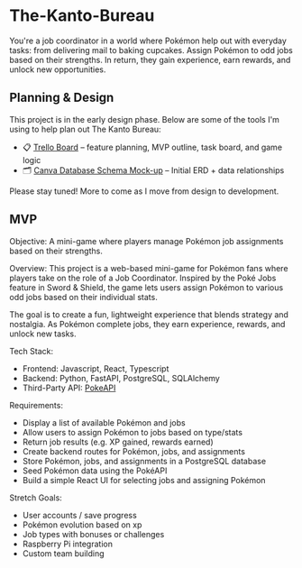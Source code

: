 # The-Kanto-Bureau

You're a job coordinator in a world where Pokémon help out with everyday tasks: from delivering mail to baking cupcakes. Assign Pokémon to odd jobs based on their strengths. In return, they gain experience, earn rewards, and unlock new opportunities.

## Planning & Design 

This project is in the early design phase. Below are some of the tools I'm using to help plan out The Kanto Bureau:

- 📋 [Trello Board](https://trello.com/b/0VQ2TTbU/the-kanto-bureau) – feature planning, MVP outline, task board, and game logic
- 🗂 [Canva Database Schema Mock-up](https://www.canva.com/design/DAGrOfx3zqs/8TBFQYDq7TEkTv8vKBtn2Q/view?utm_content=DAGrOfx3zqs&utm_campaign=designshare&utm_medium=link2&utm_source=uniquelinks&utlId=h2de697ac5e) – Initial ERD + data relationships

Please stay tuned! More to come as I move from design to development.

## MVP
Objective: A mini-game where players manage Pokémon job assignments based on their strengths.

Overview: This project is a web-based mini-game for Pokémon fans where players take on the role of a Job Coordinator. Inspired by the Poké Jobs feature in Sword & Shield, the game lets users assign Pokémon to various odd jobs based on their individual stats.

The goal is to create a fun, lightweight experience that blends strategy and nostalgia. As Pokémon complete jobs, they earn experience, rewards, and unlock new tasks.

Tech Stack:
- Frontend: Javascript, React, Typescript
- Backend: Python, FastAPI, PostgreSQL, SQLAlchemy
- Third-Party API: [PokeAPI](https://pokeapi.co/)

Requirements:
- Display a list of available Pokémon and jobs
- Allow users to assign Pokémon to jobs based on type/stats
- Return job results (e.g. XP gained, rewards earned)
- Create backend routes for Pokémon, jobs, and assignments
- Store Pokémon, jobs, and assignments in a PostgreSQL database
- Seed Pokémon data using the PokéAPI
- Build a simple React UI for selecting jobs and assigning Pokémon

Stretch Goals:
- User accounts / save progress
- Pokémon evolution based on xp
- Job types with bonuses or challenges
- Raspberry Pi integration
- Custom team building






